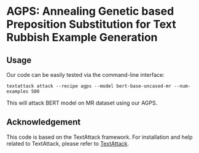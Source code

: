 # AGPS:  Annealing Genetic based Preposition Substitution for Text Rubbish Example Generation


## Usage

Our code can be easily tested via the command-line interface: 
<pre><code>textattack attack --recipe agps --model bert-base-uncased-mr --num-examples 500
</code></pre>
This will attack BERT model on MR dataset using our AGPS.


## Acknowledgement

This code is based on the TextAttack framework. For installation and help related to TextAttack, please refer to [TextAttack](https://github.com/QData/TextAttack).

